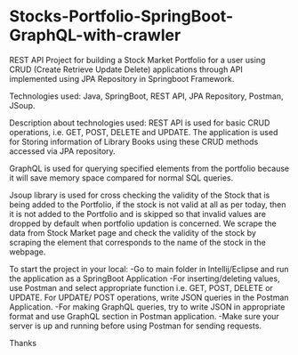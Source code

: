 # Stocks-Portfolio-SpringBoot-GraphQL-with-crawler
REST API Project for building a Stock Market Portfolio for a user using CRUD (Create Retrieve Update Delete) applications through API implemented using JPA Repository in Springboot Framework.

Technologies used: Java, SpringBoot, REST API, JPA Repository, Postman, JSoup.

Description about technologies used:
REST API is used for basic CRUD operations, i.e. GET, POST, DELETE and UPDATE.
The application is used for Storing information of Library Books using these CRUD methods accessed via JPA repository.

GraphQL is used for querying specified elements from the portfolio because it will save memory space compared for normal SQL queries.

Jsoup library is used for cross checking the validity of the Stock that is being added to the Portfolio, if the stock is not valid at all as per today, then it is not added to the Portfolio and is skipped so that invalid values are dropped by default when portfolio updation is concerned. We scrape the data from Stock Market page and check the validity of the stock by scraping the element that corresponds to the name of the stock in the webpage.


To start the project in your local:
-Go to main folder in Intellij/Eclipse and run the application as a SpringBoot Application
-For inserting/deleting values, use Postman and select appropriate function i.e. GET, POST, DELETE or UPDATE. For UPDATE/ POST operations, write JSON queries in the Postman Application.
-For making GraphQL queries, try to write JSON in appropriate format and use GraphQL section in Postman application.
-Make sure your server is up and running before using Postman for sending requests.

Thanks
